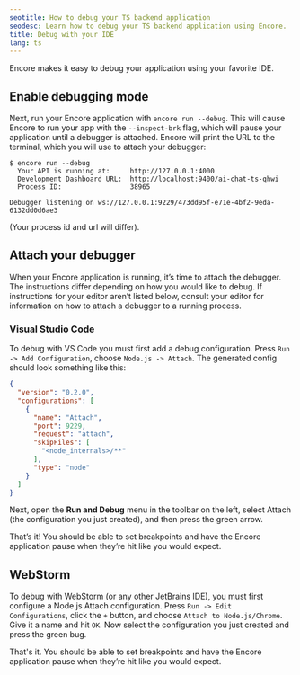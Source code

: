 ```yaml
---
seotitle: How to debug your TS backend application
seodesc: Learn how to debug your TS backend application using Encore.
title: Debug with your IDE
lang: ts
---
```


Encore makes it easy to debug your application using your favorite IDE. 

## Enable debugging mode
Next, run your Encore application with `encore run --debug`. This will cause Encore to run your app with the `--inspect-brk` flag, which will pause your application until a debugger is attached. Encore will print the URL to the terminal, which you will use to attach your debugger:

```shell
$ encore run --debug
  Your API is running at:     http://127.0.0.1:4000
  Development Dashboard URL:  http://localhost:9400/ai-chat-ts-qhwi
  Process ID:                 38965

Debugger listening on ws://127.0.0.1:9229/473dd95f-e71e-4bf2-9eda-6132dd0d6ae3
```

(Your process id and url will differ).

## Attach your debugger
When your Encore application is running, it’s time to attach the debugger. The instructions differ depending on how you would like to debug. If instructions for your editor aren’t listed below, consult your editor for information on how to attach a debugger to a running process.

### Visual Studio Code
To debug with VS Code you must first add a debug configuration. Press `Run -> Add Configuration`, choose `Node.js -> Attach`. The generated config should look something like this:

```json
{
  "version": "0.2.0",
  "configurations": [
    {
      "name": "Attach",
      "port": 9229,
      "request": "attach",
      "skipFiles": [
        "<node_internals>/**"
      ],
      "type": "node"
    }
  ]
}
```

Next, open the **Run and Debug** menu in the toolbar on the left, select Attach (the configuration you just created), and then press the green arrow.

That’s it! You should be able to set breakpoints and have the Encore application pause when they’re hit like you would expect.

## WebStorm
To debug with WebStorm (or any other JetBrains IDE), you must first configure a Node.js Attach configuration. Press `Run -> Edit Configurations`, click the `+` button, and choose `Attach to Node.js/Chrome`. Give it a name and hit `OK`. 
Now select the configuration you just created and press the green bug.

That's it. You should be able to set breakpoints and have the Encore application pause when they’re hit like you would expect.


